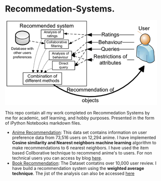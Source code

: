 # Recommedation-Systems.
![](Images/Structure-of-a-recommender-system.png)

This repo contain all my work completed on Recommedation Systems by me for academic, self learning, and hobby purposes. Presented in the form of iPython Notebooks markdown files.

- [Anime Recommendation](https://nbviewer.jupyter.org/github/hargurjeet/Recommedation-Systems/blob/main/Anime_Recommendation_Item_Based_CosineSimilarity.ipynb): This data set contains information on user preference data from 73,516 users on 12,294 anime. I have implemented **Cosine similarity and Nearest neighbors machine learning** algorithm to make recommendations to 6 nearest neighbors. I have used the item based Collborative technique to recommend anime's to users. For non technical users you can access by blog [here](https://gurjeet333.medium.com/building-recommendations-system-a-beginner-guide-8593f205bc0a).
- [Book Recommendation](https://nbviewer.jupyter.org/github/hargurjeet/Recommedation-Systems/blob/main/Books_Recommendations.ipynb): The Dataset contatins over 10,000 user review. I have build a recommendation system using the **weighted average technique**. The jist of the analysis can also be accessed [here](https://gurjeet333.medium.com/what-should-i-read-next-books-recommendation-311666254817)




  
